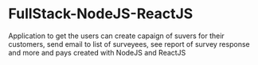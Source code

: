 # FullStack-NodeJS-ReactJS

Application to get the users can create capaign of  suvers for their customers, send email to list of surveyees, see report of survey response and more and pays created with NodeJS and ReactJS
